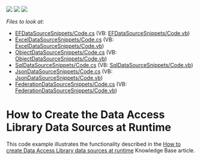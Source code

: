 <!-- default badges list -->
![](https://img.shields.io/endpoint?url=https://codecentral.devexpress.com/api/v1/VersionRange/128582849/19.2.3%2B)
[![](https://img.shields.io/badge/Open_in_DevExpress_Support_Center-FF7200?style=flat-square&logo=DevExpress&logoColor=white)](https://supportcenter.devexpress.com/ticket/details/T424210)
[![](https://img.shields.io/badge/📖_How_to_use_DevExpress_Examples-e9f6fc?style=flat-square)](https://docs.devexpress.com/GeneralInformation/403183)
<!-- default badges end -->
<!-- default file list -->
*Files to look at*:

* [EFDataSourceSnippets/Code.cs](./CS/EFDataSourceSnippets/Code.cs) (VB: [EFDataSourceSnippets/Code.vb](./VB/EFDataSourceSnippets/Code.vb))
* [ExcelDataSourceSnippets/Code.cs](./CS/ExcelDataSourceSnippets/Code.cs) (VB: [ExcelDataSourceSnippets/Code.vb](./VB/ExcelDataSourceSnippets/Code.vb))
* [ObjectDataSourceSnippets/Code.cs](./CS/ObjectDataSourceSnippets/Code.cs) (VB: [ObjectDataSourceSnippets/Code.vb](./VB/ObjectDataSourceSnippets/Code.vb))
* [SqlDataSourceSnippets/Code.cs](./CS/SqlDataSourceSnippets/Code.cs) (VB: [SqlDataSourceSnippets/Code.vb](./VB/SqlDataSourceSnippets/Code.vb))
* [JsonDataSourceSnippets/Code.cs](./CS/JsonDataSourceSnippets/Code.cs) (VB: [JsonDataSourceSnippets/Code.vb](./VB/JsonDataSourceSnippets/Code.vb))
* [FederationDataSourceSnippets/Code.cs](./CS/FederationDataSourceSnippets/Code.cs) (VB: [FederationDataSourceSnippets/Code.vb](./VB/FederationDataSourceSnippets/Code.vb))
<!-- default file list end -->
# How to Create the Data Access Library Data Sources at Runtime


This code example illustrates the functionality described in the [How to create Data Access Library data sources at runtime](https://www.devexpress.com/Support/Center/Question/Details/T423404/) Knowledge Base article.

<br/>


